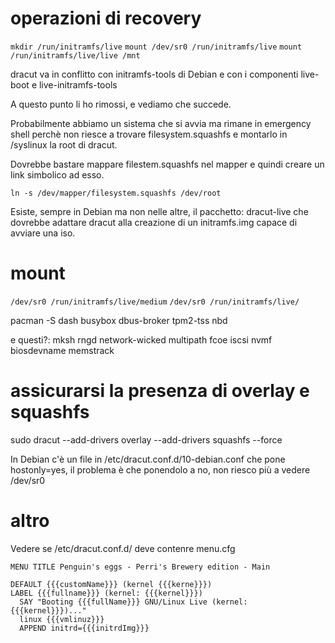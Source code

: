# operazioni di recovery

```mkdir /run/initramfs/live```
```mount /dev/sr0 /run/initramfs/live```
```mount /run/initramfs/live/live /mnt```

dracut va in conflitto con initramfs-tools di Debian
e con i componenti live-boot e live-initramfs-tools

A questo punto li ho rimossi, e vediamo che succede.

Probabilmente abbiamo un sistema che si avvia ma
rimane in emergency shell perchè non riesce a trovare
filesystem.squashfs e montarlo in /syslinux la root 
di dracut.

Dovrebbe bastare mappare filestem.squashfs nel mapper
e quindi creare un link simbolico ad esso.

```ln -s /dev/mapper/filesystem.squashfs /dev/root```

Esiste, sempre in Debian ma non nelle altre, il pacchetto:
dracut-live che dovrebbe adattare dracut alla creazione 
di un initramfs.img capace di avviare una iso.

# mount
```/dev/sr0 /run/initramfs/live/medium```
```/dev/sr0 /run/initramfs/live/```

pacman -S dash  busybox dbus-broker tpm2-tss nbd 

e questi?:
mksh
rngd
network-wicked
multipath
fcoe
iscsi
nvmf
biosdevname
memstrack

# assicurarsi la presenza di overlay e squashfs

sudo dracut --add-drivers overlay --add-drivers squashfs --force 

In Debian c'è un file in /etc/dracut.conf.d/10-debian.conf che pone hostonly=yes,
il problema è che ponendolo a no, non riesco più a vedere /dev/sr0


# altro
Vedere se /etc/dracut.conf.d/ deve contenre menu.cfg

```
MENU TITLE Penguin's eggs - Perri's Brewery edition - Main

DEFAULT {{{customName}}} (kernel {{{kerne}}})
LABEL {{{fullname}}} (kernel: {{{kernel}}})
  SAY "Booting {{{fullName}}} GNU/Linux Live (kernel: {{{kernel}}})..."
  linux {{{vmlinuz}}}
  APPEND initrd={{{initrdImg}}} 
```
